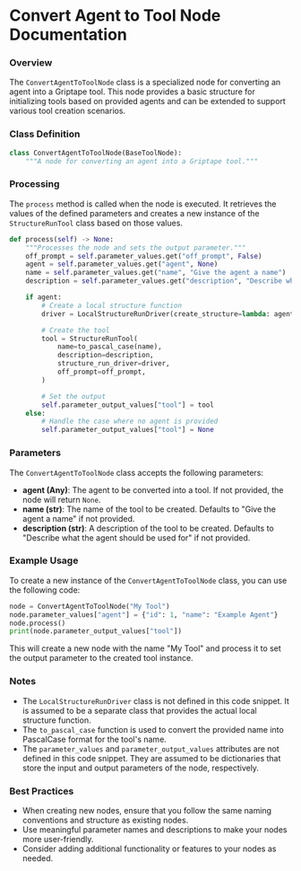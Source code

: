 **Convert Agent to Tool Node Documentation**
=============================================

### Overview

The `ConvertAgentToToolNode` class is a specialized node for converting an agent into a Griptape tool. This node provides a basic structure for initializing tools based on provided agents and can be extended to support various tool creation scenarios.

### Class Definition

```python
class ConvertAgentToToolNode(BaseToolNode):
    """A node for converting an agent into a Griptape tool."""
```

### Processing

The `process` method is called when the node is executed. It retrieves the values of the defined parameters and creates a new instance of the `StructureRunTool` class based on those values.

```python
def process(self) -> None:
    """Processes the node and sets the output parameter."""
    off_prompt = self.parameter_values.get("off_prompt", False)
    agent = self.parameter_values.get("agent", None)
    name = self.parameter_values.get("name", "Give the agent a name")
    description = self.parameter_values.get("description", "Describe what the agent should be used for")

    if agent:
        # Create a local structure function
        driver = LocalStructureRunDriver(create_structure=lambda: agent)

        # Create the tool
        tool = StructureRunTool(
            name=to_pascal_case(name),
            description=description,
            structure_run_driver=driver,
            off_prompt=off_prompt,
        )

        # Set the output
        self.parameter_output_values["tool"] = tool
    else:
        # Handle the case where no agent is provided
        self.parameter_output_values["tool"] = None
```

### Parameters

The `ConvertAgentToToolNode` class accepts the following parameters:

*   **agent (Any)**: The agent to be converted into a tool. If not provided, the node will return `None`.
*   **name (str)**: The name of the tool to be created. Defaults to "Give the agent a name" if not provided.
*   **description (str)**: A description of the tool to be created. Defaults to "Describe what the agent should be used for" if not provided.

### Example Usage

To create a new instance of the `ConvertAgentToToolNode` class, you can use the following code:

```python
node = ConvertAgentToToolNode("My Tool")
node.parameter_values["agent"] = {"id": 1, "name": "Example Agent"}
node.process()
print(node.parameter_output_values["tool"])
```

This will create a new node with the name "My Tool" and process it to set the output parameter to the created tool instance.

### Notes

*   The `LocalStructureRunDriver` class is not defined in this code snippet. It is assumed to be a separate class that provides the actual local structure function.
*   The `to_pascal_case` function is used to convert the provided name into PascalCase format for the tool's name.
*   The `parameter_values` and `parameter_output_values` attributes are not defined in this code snippet. They are assumed to be dictionaries that store the input and output parameters of the node, respectively.

### Best Practices

*   When creating new nodes, ensure that you follow the same naming conventions and structure as existing nodes.
*   Use meaningful parameter names and descriptions to make your nodes more user-friendly.
*   Consider adding additional functionality or features to your nodes as needed.